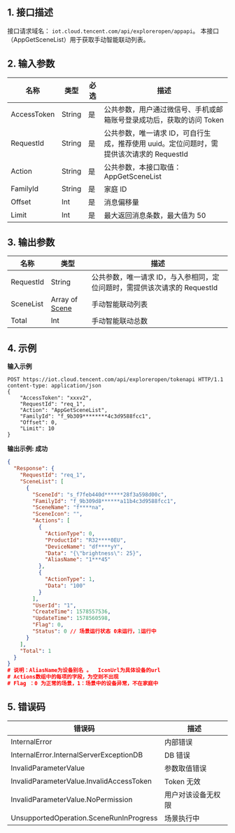 ## 1. 接口描述
接口请求域名： `iot.cloud.tencent.com/api/exploreropen/appapi`。
本接口（AppGetSceneList）用于获取手动智能联动列表。

## 2. 输入参数
|名称|类型|必选|描述|
|---|---|---|---|
|AccessToken|String|是|公共参数，用户通过微信号、手机或邮箱账号登录成功后，获取的访问 Token|
|RequestId|String|是|公共参数，唯一请求 ID，可自行生成，推荐使用 uuid。定位问题时，需提供该次请求的 RequestId|
|Action|String|是|公共参数，本接口取值：AppGetSceneList|
|FamilyId|String|是|家庭 ID|
|Offset|Int|是|消息偏移量|
|Limit|Int|是|最大返回消息条数，最大值为 50|

## 3. 输出参数
|名称|类型|描述|
|---|---|---|
|RequestId|String|公共参数，唯一请求 ID，与入参相同，定位问题时，需提供该次请求的 RequestId|
|SceneList|Array of [Scene](接口请求域名替换#Scene)|手动智能联动列表|
|Total|Int|手动智能联动总数|

## 4. 示例
**输入示例**
```HTTP
POST https://iot.cloud.tencent.com/api/exploreropen/tokenapi HTTP/1.1
content-type: application/json
{
	"AccessToken": "xxxv2",
	"RequestId": "req_1",
	"Action": "AppGetSceneList",
	"FamilyId": "f_9b309********4c3d9588fcc1",
	"Offset": 0,
	"Limit": 10
}
```

**输出示例:  成功**
```json
{
  "Response": {
    "RequestId": "req_1",
    "SceneList": [
      {
        "SceneId": "s_f7feb440d******28f3a598d00c",
        "FamilyId": "f_9b309d8******a11b4c3d9588fcc1",
        "SceneName": "f****na",
        "SceneIcon": "",
        "Actions": [
          {
            "ActionType": 0,
            "ProductId": "R32****0EU",
            "DeviceName": "df****yY",
            "Data": "{\"brightness\": 25}",
            "AliasName": "1***45"
          },
          {
            "ActionType": 1,
            "Data": "100"
          }
        ],
        "UserId": "1",
        "CreateTime": 1578557536,
        "UpdateTime": 1578560598,
        "Flag": 0,
        "Status": 0 // 场景运行状态 0未运行，1运行中
      }
    ],
    "Total": 1
  }
}
# 说明：AliasName为设备别名 。  IconUrl为具体设备的url
# Actions数组中的每项的字段，为空则不出现
# Flag ：0 为正常的场景，1：场景中的设备异常，不在家庭中
```


## 5. 错误码
|错误码|描述|
|---|---|
|InternalError|内部错误|
|InternalError.InternalServerExceptionDB|DB 错误|
|InvalidParameterValue|参数取值错误|
|InvalidParameterValue.InvalidAccessToken|Token 无效|
|InvalidParameterValue.NoPermission|用户对该设备无权限|
|UnsupportedOperation.SceneRunInProgress|场景执行中|
